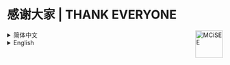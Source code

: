 # 感谢大家 | THANK EVERYONE

<img align="right" alt="MCiSEE" src="https://mcisee.top/assets/icon/appiconRound.png" title="MCiSEE" width="64">

<details><br>
<summary>简体中文</summary>

诚心感谢所有贡献以及支持我们的个人/组织/项目等。

感谢[籽岷](https://space.bilibili.com/686127)叔的宣传与支持，以及[007IDC](https://www.007idc.cn/aff/RIWDQNQO)的赞助服务器。

排名不分先后。


## 发电感谢

| 人员                                                                       | 捐献     |
|--------------------------------------------------------------------------|--------|
| GitHub：[baiyun1123](https://github.com/baiyun1123)                       | 服务器    |
| 爱发电：[huang](https://afdian.com/u/e97cd43e7a8b11ed950252540025c377)       | ￥5.00  |
| 爱发电：[梦淹***](https://afdian.com/u/c673ffbe0f8d11f0bede52540025c377)       | ￥5.00  |
| 爱发电：[爱发电用户_2bffb](https://afdian.com/u/2bffb67a59ad11f0b79352540025c377) | ￥28.20 |
| 爱发电：[上官泓文](https://afdian.com/u/0e85d804166211ed858852540025c377)        | ￥54.00 |


## 依赖/引用的项目

使用了 [GitHub](https://github.com)、[Gitee](https://gitee.com) 代码托管网站。

### 网站主体

[jQuery](https://github.com/jquery/jquery) JavaScript框架

[browser](https://github.com/mumuy/browser) 浏览器检测工具

[MDUI](https://github.com/zdhxiong/mdui) 纹理样式设计

[typeahead.js](https://github.com/twitter/typeahead.js) 关键词自动补全

[BBSPK](https://github.com/LYOfficial/BBSPK) 新兴我的世界论坛晋级赛

[Material Icons](https://github.com/google/material-design-icons) 纹理样式图标

[AutoLang](https://github.com/TheChuan1503/AutoLang) 前端国际化库

[jsonc](https://github.com/wellwelwel/jsonc.min) 更快更安全的JSON和JSONC

[FaviconExtractor](https://github.com/seadfeng/favicon-downloader) 获取Favicon

### 页脚/文档/404页面

[Shields.io](https://github.com/badges/shields) 简洁图章图标

[Visitor Badge](https://github.com/jwenjian/visitor-badge) 访问次数统计

[BBSPK](https://github.com/LYOfficial/BBSPK) 新兴我的世界论坛晋级赛

[Contrib](https://github.com/lacolaco/contributors-img) 贡献者图像

[Star Charts](https://github.com/caarlos0/starcharts) 星星历史图

[MCBBS](https://www.mcbbs.net) 404页面

### 工作流

[SSH Action](https://github.com/fifsky/ssh-action) 远程SSH命令

[Checkout](https://github.com/actions/checkout) 签出仓库

[Add & Commit](https://github.com/EndBug/add-and-commit) 提交并推送更改

[Crowdin Action](https://github.com/crowdin/github-action) Crowdin本地化


## 贡献者

[![Contributors](https://contrib.rocks/image?repo=teaSummer/MCiSEE)](https://github.com/teaSummer/MCiSEE/graphs/contributors)


## 写在最后

感谢大家的支持！望来日携手并进，实现更好的 Minecraft！

</details>



<details><br>
<summary>English</summary>

Thank you to all the people/organizations/projects that have contributed or supported us.

Thank Uncle [Zi Min](https://space.bilibili.com/686127) for publicity and support, and [007IDC](https://www.007idc.cn/aff/RIWDQNQO)'s sponsored server.

The list is in no particular order.


## Thanks for Donation

| Person                                                                       | Donation |
|------------------------------------------------------------------------------|----------|
| GitHub: [baiyun1123](https://github.com/baiyun1123)                          | A server |
| Afdian: [huang](https://afdian.com/u/e97cd43e7a8b11ed950252540025c377)       | ￥5.00    |
| Afdian: [梦淹***](https://afdian.com/u/c673ffbe0f8d11f0bede52540025c377)       | ￥5.00    |
| Afdian: [爱发电用户_2bffb](https://afdian.com/u/2bffb67a59ad11f0b79352540025c377) | ￥28.20   |
| Afdian: [上官泓文](https://afdian.com/u/0e85d804166211ed858852540025c377)        | ￥54.00   |


## Dependent/Referenced Projects

Using [GitHub](https://github.com) and [Gitee](https://gitee.com) (Code Hosting Websites).

### Main Website

[jQuery](https://github.com/jquery/jquery) JavaScript Library

[browser](https://github.com/mumuy/browser) Useragent analysis tool

[MDUI](https://github.com/zdhxiong/mdui) A library of Web Components

[typeahead.js](https://github.com/twitter/typeahead.js) A fast and fully-featured autocomplete library

[BBSPK](https://github.com/LYOfficial/BBSPK) Emerging MC Forums Promotion Tournament

[Material Icons](https://github.com/google/material-design-icons) Material Design icons

[AutoLang](https://github.com/TheChuan1503/AutoLang) Web Internationalization JS Lib

[jsonc](https://github.com/wellwelwel/jsonc.min) Faster and safer JSON and JSONC

[FaviconExtractor](https://github.com/seadfeng/favicon-downloader) Get Favicon

### Footer/Documents/404 Page

[Shields.io](https://github.com/badges/shields) Concise, consistent, and legible badges

[Visitor Badge](https://github.com/jwenjian/visitor-badge) Count visitors

[BBSPK](https://github.com/LYOfficial/BBSPK) Emerging MC Forums Promotion Tournament

[Contrib](https://github.com/lacolaco/contributors-img) Contributors images

[Star Charts](https://github.com/caarlos0/starcharts) Stars over time

[MCBBS](https://www.mcbbs.net) 404 Page

### Workflow

[SSH Action](https://github.com/fifsky/ssh-action) Remote SSH Commands

[Checkout](https://github.com/actions/checkout) Checking out a repo

[Add & Commit](https://github.com/EndBug/add-and-commit) Commit & push changes


## Contributors

[![Contributors](https://contrib.rocks/image?repo=teaSummer/MCiSEE)](https://github.com/teaSummer/MCiSEE/graphs/contributors)


## Words in the End

Hope to work together in the future to realize better Minecraft!

</details>
